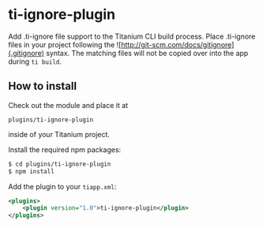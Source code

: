 # ti-ignore-plugin

Add .ti-ignore file support to the Titanium CLI build process. Place .ti-ignore
files in your project following the ![http://git-scm.com/docs/gitignore](.gitignore) syntax. The matching files will not be copied over into the app
during `ti build`.

## How to install

Check out the module and place it at

```
plugins/ti-ignore-plugin
```

inside of your Titanium project.

Install the required npm packages:

```bash
$ cd plugins/ti-ignore-plugin
$ npm install
```

Add the plugin to your `tiapp.xml`:

```xml
<plugins>
    <plugin version="1.0">ti-ignore-plugin</plugin>
</plugins>
```
